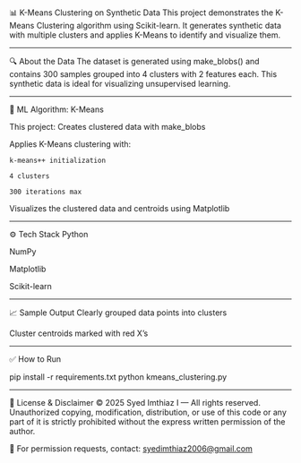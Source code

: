 📊 K-Means Clustering on Synthetic Data
This project demonstrates the K-Means Clustering algorithm using Scikit-learn. It generates synthetic data with multiple clusters and applies K-Means to identify and visualize them.

---

🔍 About the Data
The dataset is generated using make_blobs() and contains 300 samples grouped into 4 clusters with 2 features each. This synthetic data is ideal for visualizing unsupervised learning.

---

🧠 ML Algorithm: K-Means

This project:
Creates clustered data with make_blobs

Applies K-Means clustering with:

    k-means++ initialization

    4 clusters

    300 iterations max

Visualizes the clustered data and centroids using Matplotlib

---

⚙️ Tech Stack
Python

NumPy

Matplotlib

Scikit-learn

---

📈 Sample Output
Clearly grouped data points into clusters

Cluster centroids marked with red X’s

---

✅ How to Run

pip install -r requirements.txt
python kmeans_clustering.py

---

🚫 License & Disclaimer
© 2025 Syed Imthiaz I — All rights reserved.
Unauthorized copying, modification, distribution, or use of this code or any part of it is strictly prohibited without the express written permission of the author.

📩 For permission requests, contact: syedimthiaz2006@gmail.com
